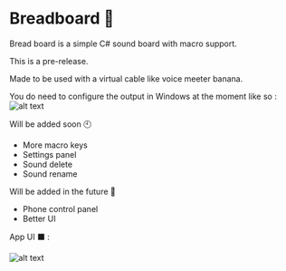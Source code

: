 # Breadboard 🍞

Bread board is a simple C# sound board with macro support. 

This is a pre-release.

Made to be used with a virtual cable like voice meeter banana.

You do need to configure the output in Windows at the moment like so : ![alt text](https://i.imgur.com/0Sby71b.png)

Will be added soon 🕙

- More macro keys
- Settings panel
- Sound delete
- Sound rename

Will be added in the future 🔦

- Phone control panel
- Better UI

App UI ⬛ :

![alt text](https://i.imgur.com/i2HpOnc.png)

